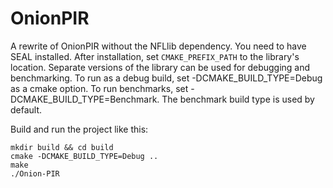 # OnionPIR

A rewrite of OnionPIR without the NFLlib dependency. 
You need to have SEAL installed. After installation, set `CMAKE_PREFIX_PATH` to the library's location. Separate versions of the library can be used for debugging and benchmarking. To run as a debug build, set -DCMAKE_BUILD_TYPE=Debug as a cmake option. To run benchmarks, set -DCMAKE_BUILD_TYPE=Benchmark. The benchmark build type is used by default.

Build and run the project like this:
```
mkdir build && cd build
cmake -DCMAKE_BUILD_TYPE=Debug .. 
make
./Onion-PIR
```



